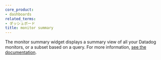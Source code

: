 ```yaml
---
core_product:
- dashboards
related_terms:
- ダッシュボード
title: monitor summary
---
```

The monitor summary widget displays a summary view of all your Datadog monitors, or a subset based on a query. For more information, <a href="/dashboards/widgets/monitor_summary/">see the documentation</a>.